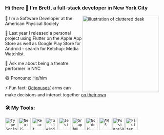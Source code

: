 ### Hi there 👋 I'm Brett, a full-stack developer in New York City


<img align="right" alt="illustration of cluttered desk" width="250" src="https://user-images.githubusercontent.com/25126281/102016769-712c1f00-3d5a-11eb-80db-001c4e7e806e.png" />

🔬 I’m a Software Developer at the American Physical Society

📱 Last year I released a personal project using Flutter on the Apple App Store as well as Google Play Store for Android - search for Ketchup: Media Watchlist.
 
💬 Ask me about being a theatre performer in NYC

😄 Pronouns: He/him

⚡ Fun fact: [Octopuses'](https://qz.com/1446229/let-us-finally-resolve-the-octopuses-v-octopi-debate/) arms can make decisions and interact together [on their own](https://en.wikipedia.org/wiki/Octopus#Nervous_system_and_senses) 

### 🛠 My Tools:
<code><img height="40" width="40" alt="TypeScript" src="https://user-images.githubusercontent.com/25126281/102015986-856e1d00-3d56-11eb-8439-408936a1dfa5.png"></code>
<code><img height="40" alt="NextJS" src="https://user-images.githubusercontent.com/25126281/120037434-a3130400-bfcf-11eb-87e8-8aa944b852af.png"></code>
<code><img height="40" width="40" alt="React" src="https://user-images.githubusercontent.com/25126281/102016181-8f445000-3d57-11eb-981b-290f98823237.png"></code>
<code><img height="40" width="40" alt="Tailwind" src="https://user-images.githubusercontent.com/25126281/120037024-f6d11d80-bfce-11eb-96ee-4925a460df3f.png"></code>
<code><img height="40" width="40" alt="Jest" src="https://user-images.githubusercontent.com/25126281/102015982-84d58680-3d56-11eb-8158-93beae9e4fb1.png"></code>
<code><img height="40" width="40" alt="GraphQL" src="https://user-images.githubusercontent.com/25126281/102015838-d4678280-3d55-11eb-81d2-cd2a79ea3a82.png"></code>
<code><img height="40" width="40" alt="NodeJS" src="https://user-images.githubusercontent.com/25126281/102016183-8fdce680-3d57-11eb-94bf-2e142c27ea7d.jpg"></code>
<code><img height="40" width="40" alt="AWS" src="https://user-images.githubusercontent.com/25126281/125634692-9329f160-ffa6-41b2-8cab-ea4f85273e0a.png"></code>
<code><img height="40" width="40" alt="PostgreSQL" src="https://user-images.githubusercontent.com/25126281/102016127-370d4e00-3d57-11eb-9007-f025f08a2473.png"></code>
<code><img height="40" width="40" alt="Flutter" src="https://user-images.githubusercontent.com/25126281/139685812-17ed9efa-75c4-4e99-8b7d-a075747f670e.png"></code>

